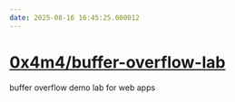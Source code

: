 ```yaml
---
date: 2025-08-16 16:45:25.000012
---
```


# [0x4m4/buffer-overflow-lab](https://github.com/0x4m4/buffer-overflow-lab)

buffer overflow demo lab for web apps